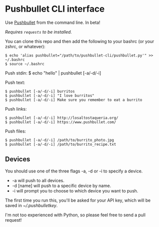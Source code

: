 Pushbullet CLI interface
========================

Use [Pushbullet](https://www.pushbullet.com/) from the command line. In beta!

*Requires `requests` to be installed.*

You can clone this repo and then add the following to your bashrc (or your zshrc, or whatever):

    $ echo 'alias pushbullet="/path/to/pushbullet-cli/pushbullet.py'" >> ~/.bashrc
    $ source ~/.bashrc

Push stdin:
    $ echo "hello" | pushbullet [-a/-d/-i]

Push text:

    $ pushbullet [-a/-d/-i] burritos
    $ pushbullet [-a/-d/-i] "I love burritos"
    $ pushbullet [-a/-d/-i] Make sure you remember to eat a burrito

Push links:

    $ pushbullet [-a/-d/-i] http://losaltostaqueria.org/
    $ pushbullet [-a/-d/-i] https://www.pushbullet.com/

Push files:

    $ pushbullet [-a/-d/-i] /path/to/burrito_photo.jpg
    $ pushbullet [-a/-d/-i] /path/to/burrito_recipe.txt

Devices
-------
You should use one of the three flags -a, -d or -i to specify a device.
* -a will push to all devices.
* -d [name] will push to a specific device by name.
* -i will prompt you to choose to which device you want to push.

The first time you run this, you'll be asked for your API key, which will be saved in *~/.pushbulletkey*.

I'm not too experienced with Python, so please feel free to send a pull request!
